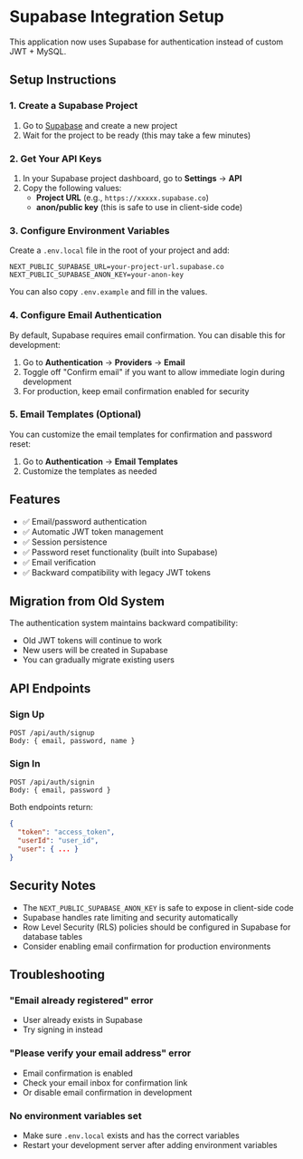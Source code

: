 # Supabase Integration Setup

This application now uses Supabase for authentication instead of custom JWT + MySQL.

## Setup Instructions

### 1. Create a Supabase Project

1. Go to [Supabase](https://supabase.com) and create a new project
2. Wait for the project to be ready (this may take a few minutes)

### 2. Get Your API Keys

1. In your Supabase project dashboard, go to **Settings** → **API**
2. Copy the following values:
   - **Project URL** (e.g., `https://xxxxx.supabase.co`)
   - **anon/public key** (this is safe to use in client-side code)

### 3. Configure Environment Variables

Create a `.env.local` file in the root of your project and add:

```env
NEXT_PUBLIC_SUPABASE_URL=your-project-url.supabase.co
NEXT_PUBLIC_SUPABASE_ANON_KEY=your-anon-key
```

You can also copy `.env.example` and fill in the values.

### 4. Configure Email Authentication

By default, Supabase requires email confirmation. You can disable this for development:

1. Go to **Authentication** → **Providers** → **Email**
2. Toggle off "Confirm email" if you want to allow immediate login during development
3. For production, keep email confirmation enabled for security

### 5. Email Templates (Optional)

You can customize the email templates for confirmation and password reset:

1. Go to **Authentication** → **Email Templates**
2. Customize the templates as needed

## Features

- ✅ Email/password authentication
- ✅ Automatic JWT token management
- ✅ Session persistence
- ✅ Password reset functionality (built into Supabase)
- ✅ Email verification
- ✅ Backward compatibility with legacy JWT tokens

## Migration from Old System

The authentication system maintains backward compatibility:
- Old JWT tokens will continue to work
- New users will be created in Supabase
- You can gradually migrate existing users

## API Endpoints

### Sign Up
```
POST /api/auth/signup
Body: { email, password, name }
```

### Sign In
```
POST /api/auth/signin
Body: { email, password }
```

Both endpoints return:
```json
{
  "token": "access_token",
  "userId": "user_id",
  "user": { ... }
}
```

## Security Notes

- The `NEXT_PUBLIC_SUPABASE_ANON_KEY` is safe to expose in client-side code
- Supabase handles rate limiting and security automatically
- Row Level Security (RLS) policies should be configured in Supabase for database tables
- Consider enabling email confirmation for production environments

## Troubleshooting

### "Email already registered" error
- User already exists in Supabase
- Try signing in instead

### "Please verify your email address" error
- Email confirmation is enabled
- Check your email inbox for confirmation link
- Or disable email confirmation in development

### No environment variables set
- Make sure `.env.local` exists and has the correct variables
- Restart your development server after adding environment variables
